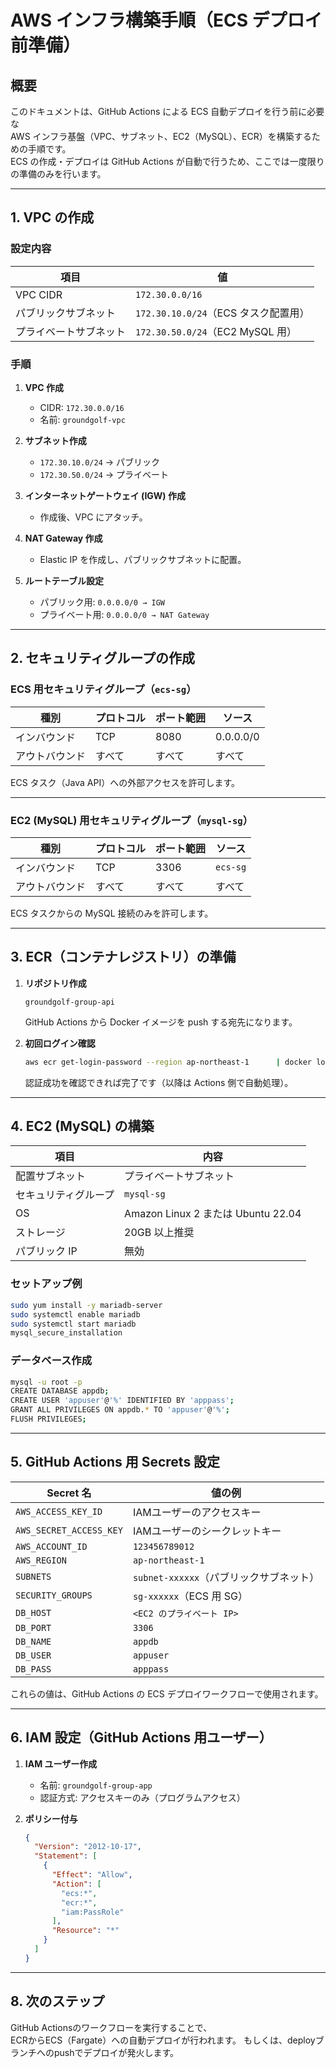# AWS インフラ構築手順（ECS デプロイ前準備）

## 概要

このドキュメントは、GitHub Actions による ECS 自動デプロイを行う前に必要な  
AWS インフラ基盤（VPC、サブネット、EC2（MySQL）、ECR）を構築するための手順です。  
ECS の作成・デプロイは GitHub Actions が自動で行うため、ここでは一度限りの準備のみを行います。

---

## 1. VPC の作成

### 設定内容

| 項目 | 値 |
|------|----|
| VPC CIDR | `172.30.0.0/16` |
| パブリックサブネット | `172.30.10.0/24`（ECS タスク配置用） |
| プライベートサブネット | `172.30.50.0/24`（EC2 MySQL 用） |

### 手順

1. **VPC 作成**
   - CIDR: `172.30.0.0/16`
   - 名前: `groundgolf-vpc`

2. **サブネット作成**
   - `172.30.10.0/24` → パブリック
   - `172.30.50.0/24` → プライベート

3. **インターネットゲートウェイ (IGW) 作成**
   - 作成後、VPC にアタッチ。

4. **NAT Gateway 作成**
   - Elastic IP を作成し、パブリックサブネットに配置。

5. **ルートテーブル設定**
   - パブリック用: `0.0.0.0/0 → IGW`
   - プライベート用: `0.0.0.0/0 → NAT Gateway`

---

## 2. セキュリティグループの作成

### ECS 用セキュリティグループ（`ecs-sg`）

| 種別 | プロトコル | ポート範囲 | ソース |
|------|-------------|-------------|--------|
| インバウンド | TCP | 8080 | 0.0.0.0/0 |
| アウトバウンド | すべて | すべて | すべて |

ECS タスク（Java API）への外部アクセスを許可します。

---

### EC2 (MySQL) 用セキュリティグループ（`mysql-sg`）

| 種別 | プロトコル | ポート範囲 | ソース |
|------|-------------|-------------|--------|
| インバウンド | TCP | 3306 | `ecs-sg` |
| アウトバウンド | すべて | すべて | すべて |

ECS タスクからの MySQL 接続のみを許可します。

---

## 3. ECR（コンテナレジストリ）の準備

1. **リポジトリ作成**

   ```
   groundgolf-group-api
   ```

   GitHub Actions から Docker イメージを push する宛先になります。

2. **初回ログイン確認**

   ```bash
   aws ecr get-login-password --region ap-northeast-1      | docker login --username AWS --password-stdin <account_id>.dkr.ecr.ap-northeast-1.amazonaws.com
   ```

   認証成功を確認できれば完了です（以降は Actions 側で自動処理）。

---

## 4. EC2 (MySQL) の構築

| 項目 | 内容 |
|------|------|
| 配置サブネット | プライベートサブネット |
| セキュリティグループ | `mysql-sg` |
| OS | Amazon Linux 2 または Ubuntu 22.04 |
| ストレージ | 20GB 以上推奨 |
| パブリック IP | 無効 |

### セットアップ例

```bash
sudo yum install -y mariadb-server
sudo systemctl enable mariadb
sudo systemctl start mariadb
mysql_secure_installation
```

### データベース作成

```bash
mysql -u root -p
CREATE DATABASE appdb;
CREATE USER 'appuser'@'%' IDENTIFIED BY 'apppass';
GRANT ALL PRIVILEGES ON appdb.* TO 'appuser'@'%';
FLUSH PRIVILEGES;
```

---

## 5. GitHub Actions 用 Secrets 設定

| Secret 名 | 値の例 |
|------------|--------|
| `AWS_ACCESS_KEY_ID` | IAMユーザーのアクセスキー |
| `AWS_SECRET_ACCESS_KEY` | IAMユーザーのシークレットキー |
| `AWS_ACCOUNT_ID` | `123456789012` |
| `AWS_REGION` | `ap-northeast-1` |
| `SUBNETS` | `subnet-xxxxxx`（パブリックサブネット） |
| `SECURITY_GROUPS` | `sg-xxxxxx`（ECS 用 SG） |
| `DB_HOST` | `<EC2 のプライベート IP>` |
| `DB_PORT` | `3306` |
| `DB_NAME` | `appdb` |
| `DB_USER` | `appuser` |
| `DB_PASS` | `apppass` |

これらの値は、GitHub Actions の ECS デプロイワークフローで使用されます。

---

## 6. IAM 設定（GitHub Actions 用ユーザー）

1. **IAM ユーザー作成**
   - 名前: `groundgolf-group-app`
   - 認証方式: アクセスキーのみ（プログラムアクセス）

2. **ポリシー付与**

   ```json
   {
     "Version": "2012-10-17",
     "Statement": [
       {
         "Effect": "Allow",
         "Action": [
           "ecs:*",
           "ecr:*",
           "iam:PassRole"
         ],
         "Resource": "*"
       }
     ]
   }
   ```

---

## 8. 次のステップ

GitHub Actionsのワークフローを実行することで、  
ECRからECS（Fargate）への自動デプロイが行われます。
もしくは、deployブランチへのpushでデプロイが発火します。
